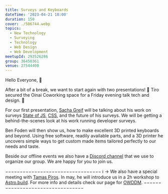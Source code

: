 ```yaml
---
title: Surveys and Keyboards
dateTime: '2023-04-21 18:00'
duration: 150
cover: ./506744.webp
topics:
  - New Technology
  - Surveying
  - Technology
  - Web Design
  - Web Development
meetupId: 292526286
group: 36450361
venue: 27544400
---
```


Hello Everyone, 👋

After a bit of a break, we want to start again with two presentations! 🚀 Tiro secured the Oinai Coworking space for a Friday evening talk tech and design. 🤩

For our first presentation, [Sacha Greif](https://sachagreif.com/) will be talking about his work on surveys [State of JS](https://stateofjs.com/), [CSS](https://stateofcss.com/en-us/), and the future of his surveys. We will be getting a behind-the-scenes look at his work running developer surveys.

Ben Foden will then show us, how to make excellent 3D printed keyboards and beyond. Using free software, readily available parts, and a 3D printer he uncovers simple ways to get custom made items tailored perfectly to our needs and taste.

Beside our offline events we also have a [Discord channel](https://owddm.com/discord) that we use to organize our group. We are happy for you to join us.

−−−−−−−−−−−−−−−−−−−−−−−−−−−−−−−−−
ℹ️ → We also have a special meeting with [Tamas Piros](https://tpiros.dev/). In may, he will introduce us in a 2h workshop to [Astro.build](https://astro.build/). For more info and details check our page for [OWDDM](https://www.meetup.com/osaka-web-designers-and-developers-meetup/).
−−−−−−−−−−−−−−−−−−−−−−−−−−−−−−−−−
